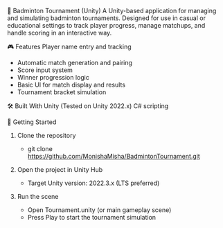 
🏸 Badminton Tournament (Unity)
A Unity-based application for managing and simulating badminton tournaments. Designed for use in casual or educational settings to track player progress, manage matchups, and handle scoring in an interactive way.

🎮 Features
Player name entry and tracking
 - Automatic match generation and pairing
 - Score input system
 - Winner progression logic
 - Basic UI for match display and results
 - Tournament bracket simulation

🛠️ Built With
Unity (Tested on Unity 2022.x)
C# scripting

🚀 Getting Started

1. Clone the repository
    - git clone https://github.com/MonishaMisha/BadmintonTournament.git

2. Open the project in Unity Hub
    - Target Unity version: 2022.3.x (LTS preferred)

3. Run the scene
    - Open Tournament.unity (or main gameplay scene)
    - Press Play to start the tournament simulation

